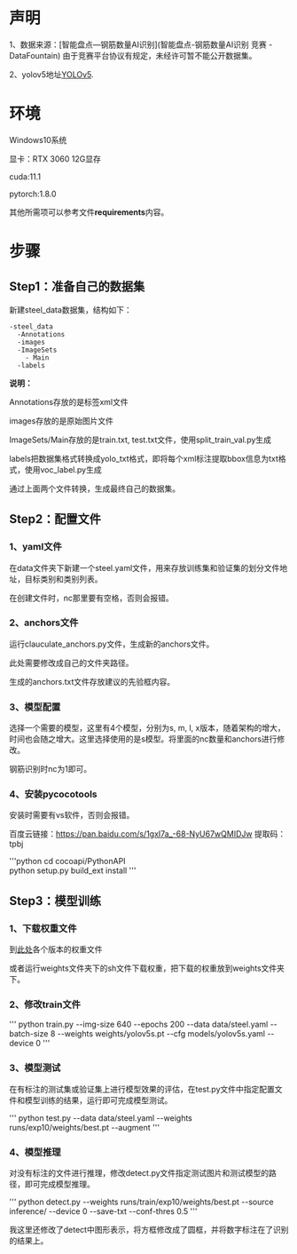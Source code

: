 # 声明

1、数据来源：[智能盘点—钢筋数量AI识别](智能盘点-钢筋数量AI识别 竞赛 - DataFountain)
由于竞赛平台协议有规定，未经许可暂不能公开数据集。

2、yolov5地址[YOLOv5](ultralytics/yolov5).

# 环境

Windows10系统

显卡：RTX 3060 12G显存

cuda:11.1

pytorch:1.8.0

其他所需项可以参考文件**requirements**内容。

# 步骤

## Step1：准备自己的数据集

新建steel_data数据集，结构如下：

    -steel_data
      -Annotations
      -images
      -ImageSets
        - Main
      -labels

 **说明：**
 
Annotations存放的是标签xml文件

images存放的是原始图片文件

ImageSets/Main存放的是train.txt, test.txt文件，使用split_train_val.py生成

labels把数据集格式转换成yolo_txt格式，即将每个xml标注提取bbox信息为txt格式，使用voc_label.py生成

通过上面两个文件转换，生成最终自己的数据集。

## Step2：配置文件

### 1、yaml文件

在data文件夹下新建一个steel.yaml文件，用来存放训练集和验证集的划分文件地址，目标类别和类别列表。

在创建文件时，nc那里要有空格，否则会报错。

### 2、anchors文件

运行clauculate_anchors.py文件，生成新的anchors文件。

此处需要修改成自己的文件夹路径。

生成的anchors.txt文件存放建议的先验框内容。

### 3、模型配置

选择一个需要的模型，这里有4个模型，分别为s, m, l, x版本，随着架构的增大，时间也会随之增大。这里选择使用的是s模型。将里面的nc数量和anchors进行修改。

钢筋识别时nc为1即可。

### 4、安装pycocotools

安装时需要有vs软件，否则会报错。

百度云链接：https://pan.baidu.com/s/1gxI7a_-68-NyU67wQMIDJw
提取码：tpbj

'''python
cd cocoapi/PythonAPI  
python setup.py build_ext install
'''

## Step3：模型训练

### 1、下载权重文件

到[此处](https://github.com/ultralytics/yolov5/releases/tag/v5.0)各个版本的权重文件

或者运行weights文件夹下的sh文件下载权重，把下载的权重放到weights文件夹下。

### 2、修改train文件

'''
python train.py --img-size 640 --epochs 200 --data data/steel.yaml --batch-size 8 --weights weights/yolov5s.pt --cfg models/yolov5s.yaml --device 0
'''

### 3、模型测试

在有标注的测试集或验证集上进行模型效果的评估，在test.py文件中指定配置文件和模型训练的结果，运行即可完成模型测试。

'''
python test.py  --data data/steel.yaml --weights runs/exp10/weights/best.pt --augment
'''

### 4、模型推理

对没有标注的文件进行推理，修改detect.py文件指定测试图片和测试模型的路径，即可完成模型推理。

'''
python detect.py --weights runs/train/exp10/weights/best.pt --source inference/ --device 0 --save-txt --conf-thres 0.5
'''

我这里还修改了detect中图形表示，将方框修改成了圆框，并将数字标注在了识别的结果上。




